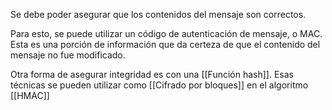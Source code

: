 Se debe poder asegurar que los contenidos del mensaje son correctos.

Para esto, se puede utilizar un código de autenticación de mensaje, o MAC. Esta es una porción de información que da certeza de que el contenido del mensaje no fue modificado.

Otra forma de asegurar integridad es con una [[Función hash]]. Esas técnicas se pueden utilizar como [[Cifrado por bloques]] en el algoritmo [[HMAC]]
